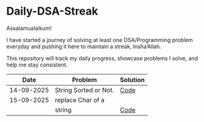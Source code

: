 # Daily-DSA-Streak
Assalamualaikum!

I have started a journey of solving at least one DSA/Programming problem everyday and pushing it here to maintain a streak, Insha’Allah.

This repository will track my daily progress, showcase problems I solve, and help me stay consistent.

| Date       | Problem                               | Solution                                           |
| ---------- | -------------------------             | ---------------------------------------------------|
| 14-09-2025 | String Sorted or Not.                 |[Code](./Strings/isSorted.cpp)                      |
|15-09-2025  | replace Char of a                     |                                                    |
             | string                                |[Code](./strings/replaceChar.cpp)                   |




